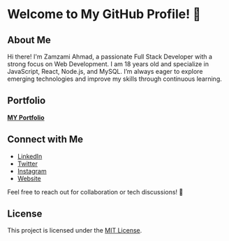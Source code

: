 # Welcome to My GitHub Profile! 👋

## About Me
Hi there! I'm Zamzami Ahmad, a passionate Full Stack Developer with a strong focus on Web Development. I am 18 years old and specialize in JavaScript, React, Node.js, and MySQL. I’m always eager to explore emerging technologies and improve my skills through continuous learning.

## Portfolio
[**MY Portfolio**](https://github.com/ZetSphere/zet-ai-v2.0)

## Connect with Me
- [LinkedIn](link-to-linkedin)  
- [Twitter](link-to-twitter)  
- [Instagram](link-to-website)  
- [Website](link-to-website)

Feel free to reach out for collaboration or tech discussions! 🤝

## License
This project is licensed under the [MIT License](link-to-license).
